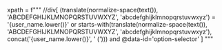 xpath = f"""
//div[
    (translate(normalize-space(text()), 'ABCDEFGHIJKLMNOPQRSTUVWXYZ', 'abcdefghijklmnopqrstuvwxyz') = '{user_name.lower()}'
    or starts-with(translate(normalize-space(text()), 'ABCDEFGHIJKLMNOPQRSTUVWXYZ', 'abcdefghijklmnopqrstuvwxyz'), concat('{user_name.lower()}', ' (')))
    and @data-id='option-selector'
]
"""